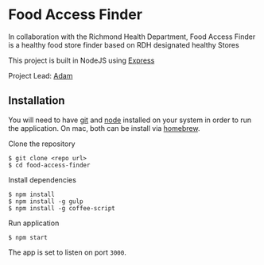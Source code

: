 # Food Access Finder

In collaboration with the Richmond Health Department, Food Access Finder is a healthy food store finder based on RDH designated healthy Stores

This project is built in NodeJS using [Express](http://expressjs.com/)

Project Lead: [Adam](mailto:adam@codeforamerica.com)


## Installation

You will need to have [git](https://git-scm.com/) and [node](https://nodejs.org/en/) installed on your system in order to run the application. On mac, both can be install via [homebrew](http://brew.sh/).

Clone the repository

    $ git clone <repo url>
    $ cd food-access-finder

Install dependencies

    $ npm install
    $ npm install -g gulp
    $ npm install -g coffee-script

Run application

    $ npm start

The app is set to listen on port `3000`.
